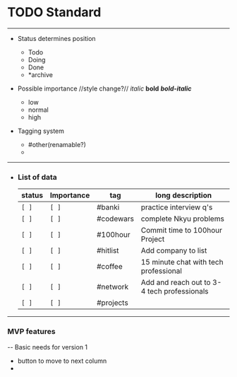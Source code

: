 # TODO Standard

---

* Status determines position
  - Todo
  - Doing
  - Done
  - *archive

* Possible importance //style change?// *italic* **bold** ***bold-italic***
  - low
  - normal
  - high

* Tagging system 
  - #other(renamable?)
  -

---

* ### List of data

  | status | Importance  | tag        | long description                                            |
  |--------|-------------|------------|-------------------------------------------------------------|
  | `[ ]`  | `[ ]`       | #banki     | practice interview q's                                      |
  | `[ ]`  | `[ ]`       | #codewars  | complete Nkyu problems                                      |
  | `[ ]`  | `[ ]`       | #100hour   | Commit time to 100hour Project                              |
  | `[ ]`  | `[ ]`       | #hitlist   | Add company to list                                         |
  | `[ ]`  | `[ ]`       | #coffee    | 15 minute chat with tech professional                       |
  | `[ ]`  | `[ ]`       | #network   | Add and reach out to 3-4 tech professionals                 |
  | `[ ]`  | `[ ]`       | #projects  |                                                             |
  
<!--  | `[ ]`  |   | #projects  |                                                             | -->


---

### MVP features
 -- Basic needs for version 1

* button to move to next column
* 



